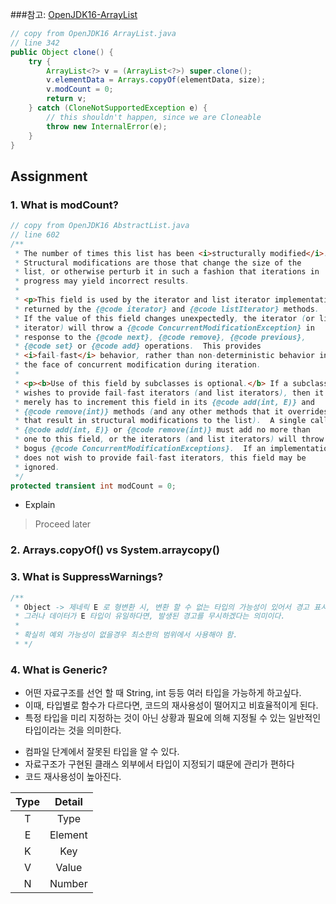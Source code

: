 ###참고: [OpenJDK16-ArrayList](https://github.com/AdoptOpenJDK/openjdk-jdk16/blob/master/src/java.base/share/classes/java/util/ArrayList.java)

```java
// copy from OpenJDK16 ArrayList.java
// line 342
public Object clone() {
    try {
        ArrayList<?> v = (ArrayList<?>) super.clone();
        v.elementData = Arrays.copyOf(elementData, size);
        v.modCount = 0;
        return v;
    } catch (CloneNotSupportedException e) {
        // this shouldn't happen, since we are Cloneable
        throw new InternalError(e);
    }
}
```
## Assignment
### 1. What is modCount?
```java
// copy from OpenJDK16 AbstractList.java
// line 602
/**
 * The number of times this list has been <i>structurally modified</i>.
 * Structural modifications are those that change the size of the
 * list, or otherwise perturb it in such a fashion that iterations in
 * progress may yield incorrect results.
 *
 * <p>This field is used by the iterator and list iterator implementation
 * returned by the {@code iterator} and {@code listIterator} methods.
 * If the value of this field changes unexpectedly, the iterator (or list
 * iterator) will throw a {@code ConcurrentModificationException} in
 * response to the {@code next}, {@code remove}, {@code previous},
 * {@code set} or {@code add} operations.  This provides
 * <i>fail-fast</i> behavior, rather than non-deterministic behavior in
 * the face of concurrent modification during iteration.
 *
 * <p><b>Use of this field by subclasses is optional.</b> If a subclass
 * wishes to provide fail-fast iterators (and list iterators), then it
 * merely has to increment this field in its {@code add(int, E)} and
 * {@code remove(int)} methods (and any other methods that it overrides
 * that result in structural modifications to the list).  A single call to
 * {@code add(int, E)} or {@code remove(int)} must add no more than
 * one to this field, or the iterators (and list iterators) will throw
 * bogus {@code ConcurrentModificationExceptions}.  If an implementation
 * does not wish to provide fail-fast iterators, this field may be
 * ignored.
 */
protected transient int modCount = 0;
```
* Explain 
> Proceed later

### 2. Arrays.copyOf() vs System.arraycopy()
### 3. What is SuppressWarnings?
```java
/**
 * Object -> 제네릭 E 로 형변환 시, 변환 할 수 없는 타입의 가능성이 있어서 경고 표시를 해줌.
 * 그러나 데이터가 E 타입이 유일하다면, 발생된 경고를 무시하겠다는 의미이다.
 *
 * 확실히 예외 가능성이 없을경우 최소한의 범위에서 사용해야 함.
 * */
```
### 4. What is Generic?
* 어떤 자료구조를 선언 할 때 String, int 등등 여러 타입을 가능하게 하고싶다.
* 이때, 타입별로 함수가 다르다면, 코드의 재사용성이 떨어지고 비효율적이게 된다.
* 특정 타입을 미리 지정하는 것이 아닌 상황과 필요에 의해 지정될 수 있는 일반적인 타입이라는 것을 의미한다.

+ 컴파일 단계에서 잘못된 타입을 알 수 있다.
+ 자료구조가 구현된 클래스 외부에서 타입이 지정되기 떄문에 관리가 편하다
+ 코드 재사용성이 높아진다.

| Type | Detail  | 
|:----:|:-------:| 
|  T   |  Type   |
|  E   | Element |
|  K   |   Key   |
|  V   |  Value  |
|  N   | Number  |

